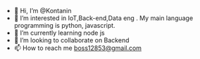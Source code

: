 - 👋 Hi, I’m @Kontanin
- 👀 I’m interested in IoT,Back-end,Data eng . My main language programming is python, javascript. 
- 🌱 I’m currently learning node js
- 💞️ I’m looking to collaborate on Backend
- 📫 How to reach me boss12853@gmail.com

<!---
Kontanin/Kontanin is a ✨ special ✨ repository because its `README.md` (this file) appears on your GitHub profile.
You can click the Preview link to take a look at your changes.
--->
